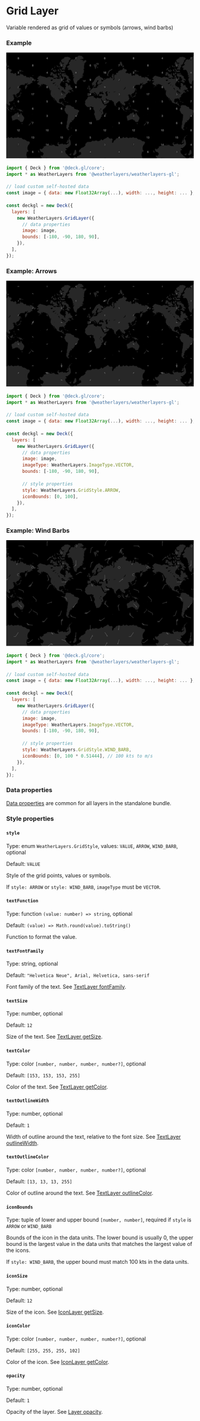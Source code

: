 # Grid Layer

Variable rendered as grid of values or symbols (arrows, wind barbs)

### Example

![Grid Layer](../../../.gitbook/assets/grid-layer.png)

```javascript
import { Deck } from '@deck.gl/core';
import * as WeatherLayers from '@weatherlayers/weatherlayers-gl';

// load custom self-hosted data
const image = { data: new Float32Array(...), width: ..., height: ... };

const deckgl = new Deck({
  layers: [
    new WeatherLayers.GridLayer({
      // data properties
      image: image,
      bounds: [-180, -90, 180, 90],
    }),
  ],
});
```

### Example: Arrows

![Grid Layer: Arrows](../../../.gitbook/assets/grid-layer-arrows.png)

```javascript
import { Deck } from '@deck.gl/core';
import * as WeatherLayers from '@weatherlayers/weatherlayers-gl';

// load custom self-hosted data
const image = { data: new Float32Array(...), width: ..., height: ... };

const deckgl = new Deck({
  layers: [
    new WeatherLayers.GridLayer({
      // data properties
      image: image,
      imageType: WeatherLayers.ImageType.VECTOR,
      bounds: [-180, -90, 180, 90],
      
      // style properties
      style: WeatherLayers.GridStyle.ARROW,
      iconBounds: [0, 100],
    }),
  ],
});
```

### Example: Wind Barbs

![Grid Layer: Wind Barbs](../../../.gitbook/assets/grid-layer-wind-barbs.png)

```javascript
import { Deck } from '@deck.gl/core';
import * as WeatherLayers from '@weatherlayers/weatherlayers-gl';

// load custom self-hosted data
const image = { data: new Float32Array(...), width: ..., height: ... };

const deckgl = new Deck({
  layers: [
    new WeatherLayers.GridLayer({
      // data properties
      image: image,
      imageType: WeatherLayers.ImageType.VECTOR,
      bounds: [-180, -90, 180, 90],
      
      // style properties
      style: WeatherLayers.GridStyle.WIND_BARB,
      iconBounds: [0, 100 * 0.51444], // 100 kts to m/s
    }),
  ],
});
```

### Data properties

[Data properties](../data.md#data-properties) are common for all layers in the standalone bundle.

### Style properties

#### `style`

Type: enum `WeatherLayers.GridStyle`, values: `VALUE`, `ARROW`, `WIND_BARB`, optional

Default: `VALUE`

Style of the grid points, values or symbols.

If `style: ARROW` or `style: WIND_BARB`, `imageType` must be `VECTOR`.

#### `textFunction`

Type: function `(value: number) => string`, optional

Default: `(value) => Math.round(value).toString()`

Function to format the value.

#### `textFontFamily`

Type: string, optional

Default: `"Helvetica Neue", Arial, Helvetica, sans-serif`

Font family of the text. See [TextLayer fontFamily](https://deck.gl/docs/api-reference/layers/text-layer#fontfamily).

#### `textSize`

Type: number, optional

Default: `12`

Size of the text. See [TextLayer getSize](https://deck.gl/docs/api-reference/layers/text-layer#getsize).

#### `textColor`

Type: color `[number, number, number, number?]`, optional

Default: `[153, 153, 153, 255]`

Color of the text. See [TextLayer getColor](https://deck.gl/docs/api-reference/layers/text-layer#getcolor).

#### `textOutlineWidth`

Type: number, optional

Default: `1`

Width of outline around the text, relative to the font size. See [TextLayer outlineWidth](https://deck.gl/docs/api-reference/layers/text-layer#outlinewidth).

#### `textOutlineColor`

Type: color `[number, number, number, number?]`, optional

Default: `[13, 13, 13, 255]`

Color of outline around the text. See [TextLayer outlineColor](https://deck.gl/docs/api-reference/layers/text-layer#outlinecolor).

#### `iconBounds`

Type: tuple of lower and upper bound `[number, number]`, required if `style` is `ARROW` or `WIND_BARB`

Bounds of the icon in the data units. The lower bound is usually 0, the upper bound is the largest value in the data units that matches the largest value of the icons.

If `style: WIND_BARB`, the upper bound must match 100 kts in the data units.

#### `iconSize`

Type: number, optional

Default: `12`

Size of the icon. See [IconLayer getSize](https://deck.gl/docs/api-reference/layers/icon-layer#getsize).

#### `iconColor`

Type: color `[number, number, number, number?]`, optional

Default: `[255, 255, 255, 102]`

Color of the icon. See [IconLayer getColor](https://deck.gl/docs/api-reference/layers/icon-layer#getcolor).

#### `opacity`

Type: number, optional

Default: `1`

Opacity of the layer. See [Layer opacity](https://deck.gl/docs/api-reference/core/layer#opacity).
